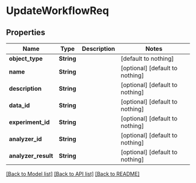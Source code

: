 # UpdateWorkflowReq


## Properties
Name | Type | Description | Notes
------------ | ------------- | ------------- | -------------
**object_type** | **String** |  | [default to nothing]
**name** | **String** |  | [optional] [default to nothing]
**description** | **String** |  | [optional] [default to nothing]
**data_id** | **String** |  | [optional] [default to nothing]
**experiment_id** | **String** |  | [optional] [default to nothing]
**analyzer_id** | **String** |  | [optional] [default to nothing]
**analyzer_result** | **String** |  | [optional] [default to nothing]


[[Back to Model list]](../README.md#models) [[Back to API list]](../README.md#api-endpoints) [[Back to README]](../README.md)


